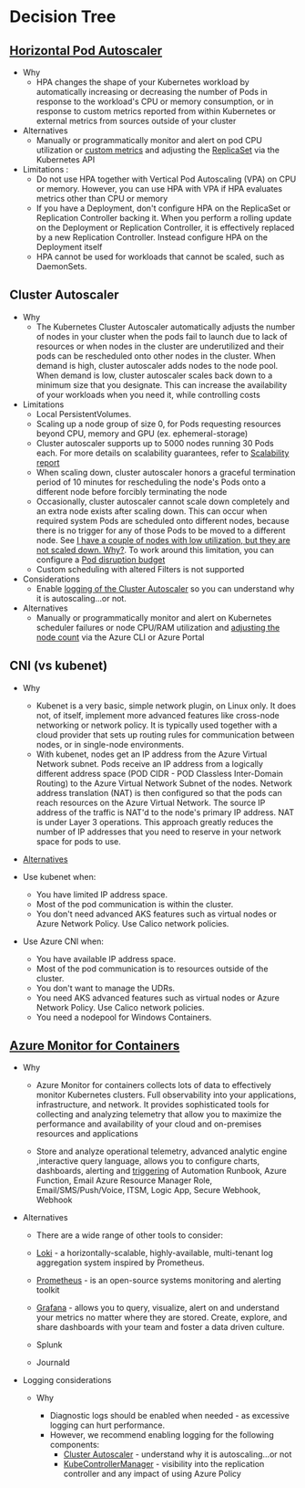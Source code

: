 # Decision Tree


## [Horizontal Pod Autoscaler](https://kubernetes.io/docs/tasks/run-application/horizontal-pod-autoscale)

- Why
  - HPA changes the shape of your Kubernetes workload by automatically increasing or decreasing the number of Pods in response to the workload&#39;s CPU or memory consumption, or in response to custom metrics reported from within Kubernetes or external metrics from sources outside of your cluster
- Alternatives
    - Manually or programmatically monitor and alert on pod CPU utilization or [custom metrics](https://kubernetes.io/docs/tasks/run-application/horizontal-pod-autoscale/#support-for-custom-metrics) and adjusting the [ReplicaSet](https://kubernetes.io/docs/concepts/workloads/controllers/replicaset/) via the Kubernetes API
- Limitations :
  - Do not use HPA together with Vertical Pod Autoscaling (VPA) on CPU or memory. However, you can use HPA with VPA if HPA evaluates metrics other than CPU or memory
  - If you have a Deployment, don't configure HPA on the ReplicaSet or Replication Controller backing it. When you perform a rolling update on the Deployment or Replication Controller, it is effectively replaced by a new Replication Controller. Instead configure HPA on the Deployment itself
  - HPA cannot be used for workloads that cannot be scaled, such as DaemonSets.

## Cluster Autoscaler

- Why
  - The Kubernetes Cluster Autoscaler automatically adjusts the number of nodes in your cluster when the pods fail to launch due to lack of resources or when nodes in the cluster are underutilized and their pods can be rescheduled onto other nodes in the cluster. When demand is high, cluster autoscaler adds nodes to the node pool. When demand is low, cluster autoscaler scales back down to a minimum size that you designate. This can increase the availability of your workloads when you need it, while controlling costs
- Limitations
    - Local PersistentVolumes.
    - Scaling up a node group of size 0, for Pods requesting resources beyond CPU, memory and GPU (ex. ephemeral-storage)
    - Cluster autoscaler supports up to 5000 nodes running 30 Pods each. For more details on scalability guarantees, refer to [Scalability report](https://github.com/kubernetes/autoscaler/blob/master/cluster-autoscaler/proposals/scalability_tests.md)
    - When scaling down, cluster autoscaler honors a graceful termination period of 10 minutes for rescheduling the node&#39;s Pods onto a different node before forcibly terminating the node
    - Occasionally, cluster autoscaler cannot scale down completely and an extra node exists after scaling down. This can occur when required system Pods are scheduled onto different nodes, because there is no trigger for any of those Pods to be moved to a different node. See [I have a couple of nodes with low utilization, but they are not scaled down. Why?](https://github.com/kubernetes/autoscaler/blob/master/cluster-autoscaler/FAQ.md#i-have-a-couple-of-nodes-with-low-utilization-but-they-are-not-scaled-down-why). To work around this limitation, you can configure a [Pod disruption budget](https://kubernetes.io/docs/concepts/workloads/pods/disruptions/)
    - Custom scheduling with altered Filters is not supported
- Considerations
    - Enable [logging of the Cluster Autoscaler](https://docs.microsoft.com/en-us/azure/aks/cluster-autoscaler#retrieve-cluster-autoscaler-logs-and-status) so you can understand why it is autoscaling…or not.
- Alternatives
    - Manually or programmatically monitor and alert on Kubernetes scheduler failures or node CPU/RAM utilization and [adjusting the node count](https://docs.microsoft.com/en-us/azure/aks/scale-cluster) via the Azure CLI or Azure Portal

## CNI (vs kubenet)

- Why
    - Kubenet is a very basic, simple network plugin, on Linux only. It does not, of itself, implement more advanced features like cross-node networking or network policy. It is typically used together with a cloud provider that sets up routing rules for communication between nodes, or in single-node environments.
    - With kubenet, nodes get an IP address from the Azure Virtual Network subnet. Pods receive an IP address from a logically different address space (POD CIDR - POD Classless Inter-Domain Routing) to the Azure Virtual Network Subnet of the nodes. Network address translation (NAT) is then configured so that the pods can reach resources on the Azure Virtual Network. The source IP address of the traffic is NAT&#39;d to the node&#39;s primary IP address. NAT is under Layer 3 operations. This approach greatly reduces the number of IP addresses that you need to reserve in your network space for pods to use.

- [Alternatives](https://docs.microsoft.com/en-us/azure/aks/concepts-network#compare-network-models)

- Use kubenet when:

    - You have limited IP address space.
    - Most of the pod communication is within the cluster.
    - You don&#39;t need advanced AKS features such as virtual nodes or Azure Network Policy. Use Calico network policies.

- Use Azure CNI when:

    - You have available IP address space.
    - Most of the pod communication is to resources outside of the cluster.
    - You don&#39;t want to manage the UDRs.
    - You need AKS advanced features such as virtual nodes or Azure Network Policy. Use Calico network policies.
    - You need a nodepool for Windows Containers.

## [Azure Monitor for Containers](https://docs.microsoft.com/en-us/azure/azure-monitor/insights/container-insights-overview)

- Why

    - Azure Monitor for containers collects lots of data to effectively monitor Kubernetes clusters. Full observability into your applications, infrastructure, and network. It provides sophisticated tools for collecting and analyzing telemetry that allow you to maximize the performance and availability of your cloud and on-premises resources and applications

    - Store and analyze operational telemetry, advanced analytic engine ,interactive query language, allows you to configure charts, dashboards, alerting and [triggering](https://docs.microsoft.com/en-us/azure/azure-monitor/platform/action-groups#create-an-action-group-by-using-the-azure-portal) of Automation Runbook, Azure Function, Email Azure Resource Manager Role, Email/SMS/Push/Voice, ITSM, Logic App, Secure Webhook, Webhook

- Alternatives

    - There are a wide range of other tools to consider:

    - [Loki](https://grafana.com/oss/loki/) - a horizontally-scalable, highly-available, multi-tenant log aggregation system inspired by Prometheus.
    - [Prometheus](https://prometheus.io/docs/introduction/overview/) - is an open-source systems monitoring and alerting toolkit
    - [Grafana](https://grafana.com/grafana/) - allows you to query, visualize, alert on and understand your metrics no matter where they are stored. Create, explore, and share dashboards with your team and foster a data driven culture.
    - Splunk
    - Journald

- Logging considerations
    - Why

        - Diagnostic logs should be enabled when needed - as excessive logging can hurt performance.
        - However, we recommend enabling logging for the following components:
            - [Cluster Autoscaler](https://docs.microsoft.com/en-us/azure/aks/cluster-autoscaler#retrieve-cluster-autoscaler-logs-and-status) - understand why it is autoscaling…or not
            - [KubeControllerManager](https://kubernetes.io/docs/tasks/debug-application-cluster/debug-cluster/#master) - visibility into the replication controller and any impact of using Azure Policy